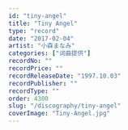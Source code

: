 ```yaml
---
id: "tiny-angel"
title: "Tiny Angel"
type: "record"
date: "2017-02-04"
artist: "小森まなみ"
categories: ["词曲提供"]
recordNo: ""
recordPrice: ""
recordReleaseDate: "1997.10.03"
recordPublisher: ""
recordType: ""
order: 4300
slug: "/discography/tiny-angel"
coverImage: "Tiny-Angel.jpg"
---
```



